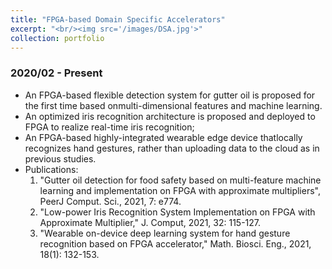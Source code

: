 ```yaml
---
title: "FPGA-based Domain Specific Accelerators"
excerpt: "<br/><img src='/images/DSA.jpg'>"
collection: portfolio
---
```


### 2020/02 - Present

  * An FPGA-based flexible detection system for gutter oil is proposed for the first time based onmulti-dimensional features and machine learning.
  * An optimized iris recognition architecture is proposed and deployed to FPGA to realize real-time iris recognition; 
  * An FPGA-based highly-integrated wearable edge device thatlocally recognizes hand gestures, rather than uploading data to the cloud as in previous studies.
  * Publications:
    1. "Gutter oil detection for food safety based on multi-feature machine learning and implementation on FPGA with approximate multipliers", PeerJ Comput. Sci., 2021, 7: e774.
    2. "Low-power Iris Recognition System Implementation on FPGA with Approximate Multiplier," J. Comput, 2021, 32: 115-127.
    3. "Wearable on-device deep learning system for hand gesture recognition based on FPGA accelerator," Math. Biosci. Eng., 2021, 18(1): 132-153.
